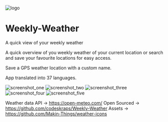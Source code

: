 ![logo](app/src/main/res/mipmap-xxxhdpi/ic_launcher.webp)

# Weekly-Weather

A quick view of your weekly weather

A quick overview of you weekly weather of your current location or search and save your favourite locations for easy access.

Save a GPS weather location with a custom name.

App translated into 37 languages.

![screenshot_one][screenshot_one]
![screenshot_two][screenshot_two]
![screenshot_three][screenshot_three]
![screenshot_four][screenshot_four]
![screenshot_five][screenshot_five]

[screenshot_one]: store_assets/Screenshot_20240109_145100.png
[screenshot_two]: store_assets/Screenshot_20240109_145124.png
[screenshot_three]: store_assets/Screenshot_20240109_145438.png
[screenshot_four]: store_assets/Screenshot_20240109_145033.png
[screenshot_five]: store_assets/Screenshot_20240109_145421.png

Weather data API -> https://open-meteo.com/
Open Sourced -> https://github.com/codeskraps/Weekly-Weather
Assets -> https://github.com/Makin-Things/weather-icons